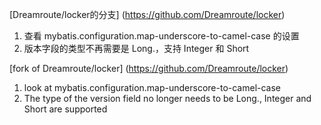 [Dreamroute/locker的分支] (https://github.com/Dreamroute/locker)

1. 查看 mybatis.configuration.map-underscore-to-camel-case 的设置
2. 版本字段的类型不再需要是 Long.，支持 Integer 和 Short

[fork of Dreamroute/locker] (https://github.com/Dreamroute/locker)
1. look at mybatis.configuration.map-underscore-to-camel-case
2. The type of the version field no longer needs to be Long., Integer and Short are supported
